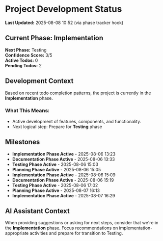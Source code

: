 # Project Development Status

**Last Updated:** 2025-08-08 10:52 (via phase tracker hook)

## Current Phase: Implementation

**Next Phase:** Testing  
**Confidence Score:** 3/5  
**Active Todos:** 0  
**Pending Todos:** 2

## Development Context

Based on recent todo completion patterns, the project is currently in the **Implementation** phase.

### What This Means:

- Active development of features, components, and functionality.
- Next logical step: Prepare for **Testing** phase

## Milestones

- **Implementation Phase Active** - 2025-08-06 13:23
- **Documentation Phase Active** - 2025-08-06 13:33
- **Testing Phase Active** - 2025-08-06 15:03
- **Planning Phase Active** - 2025-08-06 15:05
- **Implementation Phase Active** - 2025-08-06 15:09
- **Documentation Phase Active** - 2025-08-06 15:19
- **Testing Phase Active** - 2025-08-06 17:02
- **Planning Phase Active** - 2025-08-07 16:13
- **Implementation Phase Active** - 2025-08-07 16:29

## AI Assistant Context

When providing suggestions or asking for next steps, consider that we're in the **Implementation** phase.
Focus recommendations on implementation-appropriate activities and prepare for transition to Testing.
